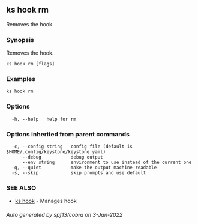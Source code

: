 ## ks hook rm

Removes the hook

### Synopsis

Removes the hook.

```
ks hook rm [flags]
```

### Examples

```
ks hook rm
```

### Options

```
  -h, --help   help for rm
```

### Options inherited from parent commands

```
  -c, --config string   config file (default is $HOME/.config/keystone/keystone.yaml)
      --debug           debug output
      --env string      environment to use instead of the current one
  -q, --quiet           make the output machine readable
  -s, --skip            skip prompts and use default
```

### SEE ALSO

* [ks hook](ks_hook.md)	 - Manages hook

###### Auto generated by spf13/cobra on 3-Jan-2022
